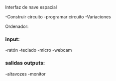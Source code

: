 Interfaz de nave espacial

-Construir circuito
-programar circuito
-Variaciones


Ordenador:
### input:

-ratón
-teclado
-micro
-webcam

### salidas outputs:

-altavozes
-monitor




